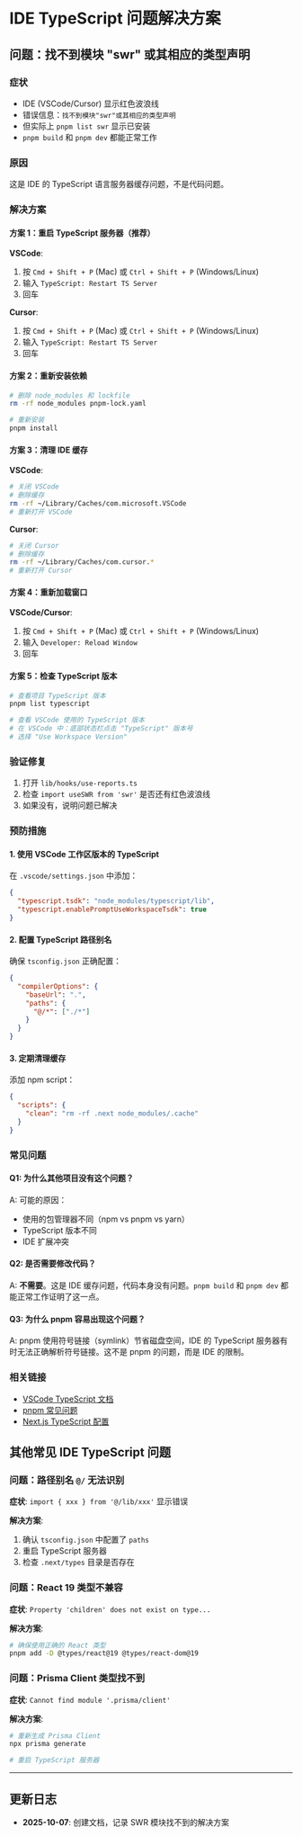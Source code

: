 # IDE TypeScript 问题解决方案

## 问题：找不到模块 "swr" 或其相应的类型声明

### 症状
- IDE (VSCode/Cursor) 显示红色波浪线
- 错误信息：`找不到模块"swr"或其相应的类型声明`
- 但实际上 `pnpm list swr` 显示已安装
- `pnpm build` 和 `pnpm dev` 都能正常工作

### 原因
这是 IDE 的 TypeScript 语言服务器缓存问题，不是代码问题。

### 解决方案

#### 方案 1：重启 TypeScript 服务器（推荐）

**VSCode**:
1. 按 `Cmd + Shift + P` (Mac) 或 `Ctrl + Shift + P` (Windows/Linux)
2. 输入 `TypeScript: Restart TS Server`
3. 回车

**Cursor**:
1. 按 `Cmd + Shift + P` (Mac) 或 `Ctrl + Shift + P` (Windows/Linux)
2. 输入 `TypeScript: Restart TS Server`
3. 回车

#### 方案 2：重新安装依赖

```bash
# 删除 node_modules 和 lockfile
rm -rf node_modules pnpm-lock.yaml

# 重新安装
pnpm install
```

#### 方案 3：清理 IDE 缓存

**VSCode**:
```bash
# 关闭 VSCode
# 删除缓存
rm -rf ~/Library/Caches/com.microsoft.VSCode
# 重新打开 VSCode
```

**Cursor**:
```bash
# 关闭 Cursor
# 删除缓存
rm -rf ~/Library/Caches/com.cursor.*
# 重新打开 Cursor
```

#### 方案 4：重新加载窗口

**VSCode/Cursor**:
1. 按 `Cmd + Shift + P` (Mac) 或 `Ctrl + Shift + P` (Windows/Linux)
2. 输入 `Developer: Reload Window`
3. 回车

#### 方案 5：检查 TypeScript 版本

```bash
# 查看项目 TypeScript 版本
pnpm list typescript

# 查看 VSCode 使用的 TypeScript 版本
# 在 VSCode 中：底部状态栏点击 "TypeScript" 版本号
# 选择 "Use Workspace Version"
```

### 验证修复

1. 打开 `lib/hooks/use-reports.ts`
2. 检查 `import useSWR from 'swr'` 是否还有红色波浪线
3. 如果没有，说明问题已解决

### 预防措施

#### 1. 使用 VSCode 工作区版本的 TypeScript

在 `.vscode/settings.json` 中添加：

```json
{
  "typescript.tsdk": "node_modules/typescript/lib",
  "typescript.enablePromptUseWorkspaceTsdk": true
}
```

#### 2. 配置 TypeScript 路径别名

确保 `tsconfig.json` 正确配置：

```json
{
  "compilerOptions": {
    "baseUrl": ".",
    "paths": {
      "@/*": ["./*"]
    }
  }
}
```

#### 3. 定期清理缓存

添加 npm script：

```json
{
  "scripts": {
    "clean": "rm -rf .next node_modules/.cache"
  }
}
```

### 常见问题

#### Q1: 为什么其他项目没有这个问题？

A: 可能的原因：
- 使用的包管理器不同（npm vs pnpm vs yarn）
- TypeScript 版本不同
- IDE 扩展冲突

#### Q2: 是否需要修改代码？

A: **不需要**。这是 IDE 缓存问题，代码本身没有问题。`pnpm build` 和 `pnpm dev` 都能正常工作证明了这一点。

#### Q3: 为什么 pnpm 容易出现这个问题？

A: pnpm 使用符号链接（symlink）节省磁盘空间，IDE 的 TypeScript 服务器有时无法正确解析符号链接。这不是 pnpm 的问题，而是 IDE 的限制。

### 相关链接

- [VSCode TypeScript 文档](https://code.visualstudio.com/docs/languages/typescript)
- [pnpm 常见问题](https://pnpm.io/faq)
- [Next.js TypeScript 配置](https://nextjs.org/docs/basic-features/typescript)

## 其他常见 IDE TypeScript 问题

### 问题：路径别名 `@/` 无法识别

**症状**: `import { xxx } from '@/lib/xxx'` 显示错误

**解决方案**:
1. 确认 `tsconfig.json` 中配置了 `paths`
2. 重启 TypeScript 服务器
3. 检查 `.next/types` 目录是否存在

### 问题：React 19 类型不兼容

**症状**: `Property 'children' does not exist on type...`

**解决方案**:
```bash
# 确保使用正确的 React 类型
pnpm add -D @types/react@19 @types/react-dom@19
```

### 问题：Prisma Client 类型找不到

**症状**: `Cannot find module '.prisma/client'`

**解决方案**:
```bash
# 重新生成 Prisma Client
npx prisma generate

# 重启 TypeScript 服务器
```

---

## 更新日志

- **2025-10-07**: 创建文档，记录 SWR 模块找不到的解决方案
